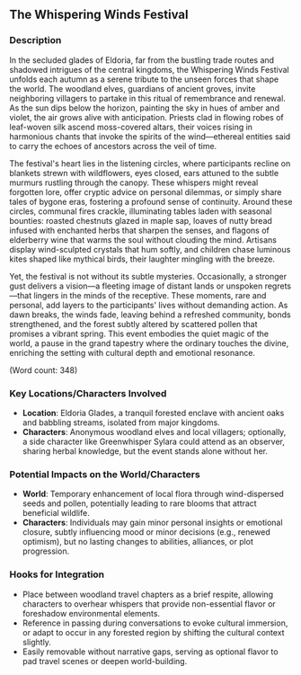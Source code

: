 ## The Whispering Winds Festival

### Description
In the secluded glades of Eldoria, far from the bustling trade routes and shadowed intrigues of the central kingdoms, the Whispering Winds Festival unfolds each autumn as a serene tribute to the unseen forces that shape the world. The woodland elves, guardians of ancient groves, invite neighboring villagers to partake in this ritual of remembrance and renewal. As the sun dips below the horizon, painting the sky in hues of amber and violet, the air grows alive with anticipation. Priests clad in flowing robes of leaf-woven silk ascend moss-covered altars, their voices rising in harmonious chants that invoke the spirits of the wind—ethereal entities said to carry the echoes of ancestors across the veil of time.

The festival's heart lies in the listening circles, where participants recline on blankets strewn with wildflowers, eyes closed, ears attuned to the subtle murmurs rustling through the canopy. These whispers might reveal forgotten lore, offer cryptic advice on personal dilemmas, or simply share tales of bygone eras, fostering a profound sense of continuity. Around these circles, communal fires crackle, illuminating tables laden with seasonal bounties: roasted chestnuts glazed in maple sap, loaves of nutty bread infused with enchanted herbs that sharpen the senses, and flagons of elderberry wine that warms the soul without clouding the mind. Artisans display wind-sculpted crystals that hum softly, and children chase luminous kites shaped like mythical birds, their laughter mingling with the breeze.

Yet, the festival is not without its subtle mysteries. Occasionally, a stronger gust delivers a vision—a fleeting image of distant lands or unspoken regrets—that lingers in the minds of the receptive. These moments, rare and personal, add layers to the participants' lives without demanding action. As dawn breaks, the winds fade, leaving behind a refreshed community, bonds strengthened, and the forest subtly altered by scattered pollen that promises a vibrant spring. This event embodies the quiet magic of the world, a pause in the grand tapestry where the ordinary touches the divine, enriching the setting with cultural depth and emotional resonance.

(Word count: 348)

### Key Locations/Characters Involved
- **Location**: Eldoria Glades, a tranquil forested enclave with ancient oaks and babbling streams, isolated from major kingdoms.
- **Characters**: Anonymous woodland elves and local villagers; optionally, a side character like Greenwhisper Sylara could attend as an observer, sharing herbal knowledge, but the event stands alone without her.

### Potential Impacts on the World/Characters
- **World**: Temporary enhancement of local flora through wind-dispersed seeds and pollen, potentially leading to rare blooms that attract beneficial wildlife.
- **Characters**: Individuals may gain minor personal insights or emotional closure, subtly influencing mood or minor decisions (e.g., renewed optimism), but no lasting changes to abilities, alliances, or plot progression.

### Hooks for Integration
- Place between woodland travel chapters as a brief respite, allowing characters to overhear whispers that provide non-essential flavor or foreshadow environmental elements.
- Reference in passing during conversations to evoke cultural immersion, or adapt to occur in any forested region by shifting the cultural context slightly.
- Easily removable without narrative gaps, serving as optional flavor to pad travel scenes or deepen world-building.